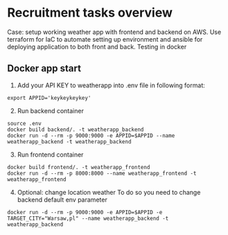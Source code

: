 # Recruitment tasks overview

Case: setup working weather app with frontend and backend on AWS. Use terraform for IaC to automate setting up environment and ansible for deploying application to both front and back. Testing in docker


## Docker app start

1. Add your API KEY to weatherapp into .env file in following format:
```
export APPID='keykeykeykey'
```

2. Run backend container
```
source .env
docker build backend/. -t weatherapp_backend
docker run -d --rm -p 9000:9000 -e APPID=$APPID --name weatherapp_backend -t weatherapp_backend
```

3. Run frontend container
```
docker build frontend/. -t weatherapp_frontend
docker run -d --rm -p 8000:8000 --name weatherapp_frontend -t weatherapp_frontend
```

4. Optional: change location weather
To do so you need to change backend default env parameter
```
docker run -d --rm -p 9000:9000 -e APPID=$APPID -e TARGET_CITY="Warsaw,pl" --name weatherapp_backend -t weatherapp_backend
```

